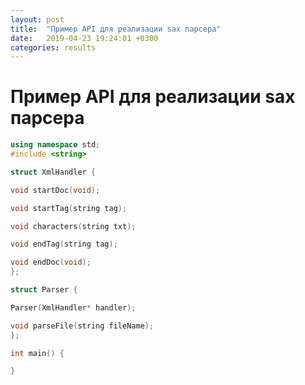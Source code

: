 ```yaml
---
layout: post
title:  "Пример API для реализации sax парсера"
date:   2019-04-23 19:24:01 +0300
categories: results
---
```

# Пример API для реализации sax парсера

~~~cpp
using namespace std;
#include <string>

struct XmlHandler {

void startDoc(void);

void startTag(string tag);

void characters(string txt);

void endTag(string tag);

void endDoc(void);
};

struct Parser {

Parser(XmlHandler* handler);

void parseFile(string fileName);
};

int main() {

}
~~~
